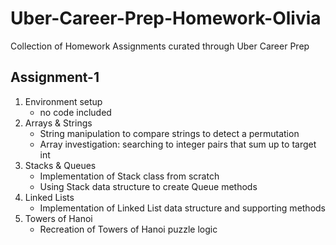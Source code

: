 # Uber-Career-Prep-Homework-Olivia

Collection of Homework Assignments curated through Uber Career Prep

## Assignment-1
1. Environment setup 
    - no code included
2. Arrays & Strings
    - String manipulation to compare strings to detect a permutation
    - Array investigation: searching to integer pairs that sum up to target int
3. Stacks & Queues
    - Implementation of Stack class from scratch
    - Using Stack data structure to create Queue methods
4. Linked Lists
    - Implementation of Linked List data structure and supporting methods
5. Towers of Hanoi
    - Recreation of Towers of Hanoi puzzle logic

